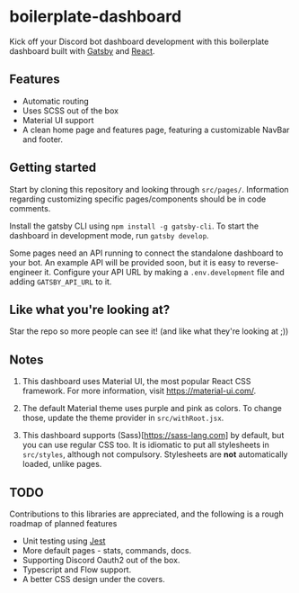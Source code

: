 # boilerplate-dashboard

Kick off your Discord bot dashboard development with this boilerplate dashboard built with [Gatsby](https://www.gatsbyjs.org) and [React](https://reactjs.org/).

## Features

* Automatic routing
* Uses SCSS out of the box
* Material UI support
* A clean home page and features page, featuring a customizable NavBar and footer.

## Getting started

Start by cloning this repository and looking through `src/pages/`. Information regarding customizing specific pages/components should be in code comments.

Install the gatsby CLI using `npm install -g gatsby-cli`. To start the dashboard in development mode, run `gatsby develop`.

Some pages need an API running to connect the standalone dashboard to your bot. An example API will be provided soon, but it is easy to reverse-engineer it. Configure your API URL by making a `.env.development` file and adding `GATSBY_API_URL` to it.

## Like what you're looking at?

Star the repo so more people can see it! (and like what they're looking at ;))

## Notes

1) This dashboard uses Material UI, the most popular React CSS framework. For more information, visit https://material-ui.com/.

2) The default Material theme uses purple and pink as colors. To change those, update the theme provider in `src/withRoot.jsx`.

3) This dashboard supports (Sass)[https://sass-lang.com] by default, but you can use regular CSS too. It is idiomatic to put all stylesheets in `src/styles`, although not compulsory. Stylesheets are **not** automatically loaded, unlike pages.

## TODO

Contributions to this libraries are appreciated, and the following is a rough roadmap of planned features

* Unit testing using [Jest](https://jestjs.io/)
* More default pages - stats, commands, docs.
* Supporting Discord Oauth2 out of the box.
* Typescript and Flow support.
* A better CSS design under the covers.